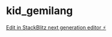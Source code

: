 # kid_gemilang

[Edit in StackBlitz next generation editor ⚡️](https://stackblitz.com/~/github.com/Richienv/kid_gemilang)